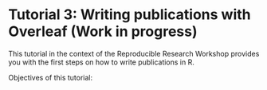 # Tutorial 3: Writing publications with Overleaf (Work in progress)

This tutorial in the context of the Reproducible Research Workshop provides you with the first steps on how to write publications in R.

Objectives of this tutorial:

